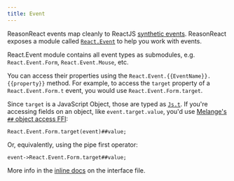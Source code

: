 ```yaml
---
title: Event
---
```


ReasonReact events map cleanly to ReactJS [synthetic events](https://reactjs.org/docs/events.html). ReasonReact exposes a module called [`React.Event`](https://github.com/reasonml/reason-react/blob/main/src/React.rei#L1) to help you work with events.

React.Event module contains all event types as submodules, e.g. `React.Event.Form`, `React.Event.Mouse`, etc.

You can access their properties using the `React.Event.{{EventName}}.{{property}}` method. For example, to access the `target` property of a `React.Event.Form.t` event, you would use `React.Event.Form.target`.

Since `target` is a JavaScript Object, those are typed as [`Js.t`](https://melange.re/v4.0.0/communicate-with-javascript/#using-jst-objects). If you're accessing fields on an object, like `event.target.value`, you'd use [Melange's `##` object access FFI](https://melange.re/v4.0.0/communicate-with-javascript/#using-jst-objects):

```reason
React.Event.Form.target(event)##value;
```

Or, equivalently, using the pipe first operator:

```reason
event->React.Event.Form.target##value;
```

More info in the [inline docs](https://github.com/reasonml/reason-react/blob/main/src/React.rei#L1) on the interface file.
